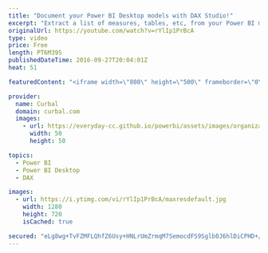 ```yaml
---
title: "Document your Power BI Desktop models with DAX Studio!"
excerpt: "Extract a list of measures, tables, etc, from your Power BI model with DAX Studio.  Download the PPUtility add-in here: http://www.sqlbi.com/tools/power-pivot-utilities  Link to DAX STUDIO: https://daxstudio.codeplex.com/  Our Playlists: - - Join our DAX Fridays! Series: https://goo.gl/FtUWUX - - Power"
originalUrl: https://youtube.com/watch?v=rYlIp1PrBcA
type: video
price: Free
length: PT6M39S
publishedDateTime: 2016-09-27T20:04:01Z
heat: 51

featuredContent: "<iframe width=\"800\" height=\"500\" frameborder=\"0\" src=\"https://www.youtube.com/embed/rYlIp1PrBcA\" allow=\"accelerometer; autoplay; encrypted-media; gyroscope; picture-in-picture\" allowfullscreen></iframe>"

provider:
  name: Curbal
  domain: curbal.com
  images:
    - url: https://everyday-cc.github.io/powerbi/assets/images/organizations/curbal.com-50x50.jpg
      width: 50
      height: 50

topics:
  - Power BI
  - Power BI Desktop
  - DAX

images:
  - url: https://i.ytimg.com/vi/rYlIp1PrBcA/maxresdefault.jpg
    width: 1280
    height: 720
    isCached: true

secured: "eLg8wg+TvFZMFLQhfZ6Usy+HNLrUmZrmqM7SemocdFS9Sglb0J6hlDiCPHD+/eM1HzTIGir6cb1Mh+eebuaspnz5oBlioxh/U9ZRRYBKXk3s0oHGkA0+339q2yPBqTN2Y6E0NuroUxeb7dTzgLskEWO3XKv6RJcsRZeW9tW3BPyliIra1HnomqRSZxiMdKbgBlC4HbXxL4VbxihgmQ+Ld/Vebch7SmnctoQb2Dj7EVCdxuAo9X2CCPUfN7xMC5DBW0Dpreo+PNLnJKJkuXV6Zl9jzTilY88RZxXM5QYvoJ45iA1WtBBWM2lAjKalErDqmsOATvcxs+dY2ukFgIhnsyTPGOk63b7IO2mhrVzmK0+ozBjrUwIUeAI2o0uI9BNu/JeHHPEreZcjNA30+gYSC5k22m93KsMg5uFVYTh3FqU=;PUt9dsLYW+0UcVpdhptGNw=="
---
```



